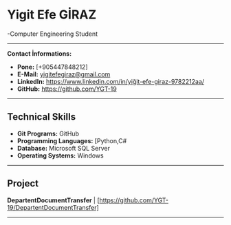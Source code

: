 # Yigit Efe GİRAZ

-Computer Engineering Student

---

**Contact İnformations:**
* **Pone:** [+905447848212]
* **E-Mail:** yigitefegiraz@gmail.com
* **LinkedIn:** https://www.linkedin.com/in/yiğit-efe-giraz-9782212aa/
* **GitHub:** https://github.com/YGT-19

---

## Technical Skills

* **Git Programs:** GitHub
* **Programming Languages:** [Python,C#
* **Database:** Microsoft SQL Server
* **Operating Systems:** Windows

---

## Project

**DepartentDocumentTransfer** | [https://github.com/YGT-19/DepartentDocumentTransfer]

---

